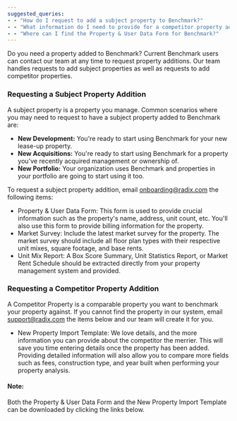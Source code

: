 ```yaml
---
suggested_queries:
- - "How do I request to add a subject property to Benchmark?"
- - "What information do I need to provide for a competitor property addition in Benchmark?"
- - "Where can I find the Property & User Data Form for Benchmark?"
---
```

Do you need a property added to Benchmark? Current Benchmark users can contact our team at any time to request property additions. Our team handles requests to add subject properties as well as requests to add competitor properties.

### **Requesting a Subject Property Addition**

A subject property is a property you manage. Common scenarios where you may need to request to have a subject property added to Benchmark are:

* **New Development:** You're ready to start using Benchmark for your new lease-up property.
* **New Acquisitions:** You're ready to start using Benchmark for a property you've recently acquired management or ownership of.
* **New Portfolio:** Your organization uses Benchmark and properties in your portfolio are going to start using it too.

To request a subject property addition, email [onboarding@radix.com](mailto:onboarding@radix.com) the following items:

+ Property & User Data Form: This form is used to provide crucial information such as the property's name, address, unit count, etc. You'll also use this form to provide billing information for the property.
+ Market Survey: Include the latest market survey for the property. The market survey should include all floor plan types with their respective unit mixes, square footage, and base rents.
+ Unit Mix Report: A Box Score Summary, Unit Statistics Report, or Market Rent Schedule should be extracted directly from your property management system and provided.

### **Requesting a Competitor Property Addition**

A Competitor Property is a comparable property you want to benchmark your property against. If you cannot find the property in our system, email [support@radix.com](mailto:support@radix.com) the items below and our team will create it for you.

+ New Property Import Template: We love details, and the more information you can provide about the competitor the merrier. This will save you time entering details once the property has been added. Providing detailed information will also allow you to compare more fields such as fees, construction type, and year built when performing your property analysis.

#### Note:

Both the Property & User Data Form and the New Property Import Template can be downloaded by clicking the links below.
